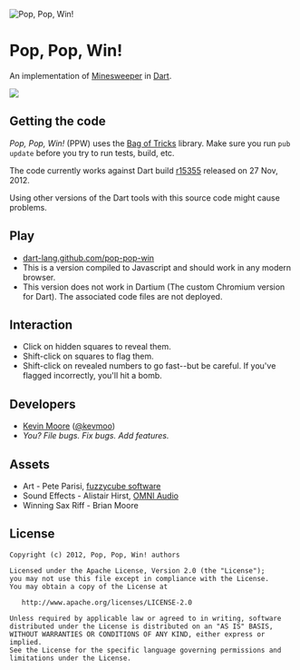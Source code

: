 ![Pop, Pop, Win!](https://raw.github.com/dart-lang/pop-pop-win/master/web/images/icon_200.png)
# Pop, Pop, Win!

An implementation of 
<a href="http://en.wikipedia.org/wiki/Minesweeper_(video_game)">Minesweeper</a>
in [Dart](http://www.dartlang.org).

[![](https://drone.io/kevmoo/pop-pop-win/status.png)](https://drone.io/kevmoo/pop-pop-win/latest)

## Getting the code

_Pop, Pop, Win!_ (PPW) uses the 
[Bag of Tricks](https://github.com/kevmoo/bot.dart) library. Make sure you run 
`pub update` before you try to run tests, build, etc.

The code currently works against Dart build 
[r15355](https://gsdview.appspot.com/dart-editor-archive-integration/15355/) 
released on 27 Nov, 2012.

Using other versions of the Dart tools with this source code might cause problems.

## Play

 * [dart-lang.github.com/pop-pop-win](http://dart-lang.github.com/pop-pop-win/)
 * This is a version compiled to Javascript and should work in any modern browser.
 * This version does not work in Dartium (The custom Chromium version for Dart). The associated code files are not deployed.

## Interaction

 * Click on hidden squares to reveal them.
 * Shift-click on squares to flag them.
 * Shift-click on revealed numbers to go fast--but be careful. If you've flagged incorrectly, you'll hit a bomb.

## Developers
 * [Kevin Moore](https://github.com/kevmoo) ([@kevmoo](http://twitter.com/kevmoo))
 * _You? File bugs. Fix bugs. Add features._

## Assets
 * Art - Pete Parisi, [fuzzycube software](http://www.fuzzycubesoftware.com/)
 * Sound Effects - Alistair Hirst, [OMNI Audio](http://omniaudio.com/)
 * Winning Sax Riff - Brian Moore

## License

    Copyright (c) 2012, Pop, Pop, Win! authors

    Licensed under the Apache License, Version 2.0 (the "License");
    you may not use this file except in compliance with the License.
    You may obtain a copy of the License at

       http://www.apache.org/licenses/LICENSE-2.0

    Unless required by applicable law or agreed to in writing, software
    distributed under the License is distributed on an "AS IS" BASIS,
    WITHOUT WARRANTIES OR CONDITIONS OF ANY KIND, either express or implied.
    See the License for the specific language governing permissions and
    limitations under the License.